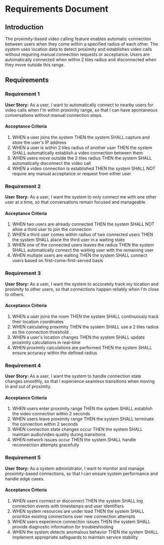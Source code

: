 # Requirements Document

## Introduction

The proximity-based video calling feature enables automatic connection between users when they come within a specified radius of each other. The system uses location data to detect proximity and establishes video calls without requiring manual connection requests or acceptance. Users are automatically connected when within 2 tiles radius and disconnected when they move outside this range.

## Requirements

### Requirement 1

**User Story:** As a user, I want to automatically connect to nearby users for video calls when I'm within proximity range, so that I can have spontaneous conversations without manual connection steps.

#### Acceptance Criteria

1. WHEN a user joins the system THEN the system SHALL capture and store the user's IP address
2. WHEN a user is within 2 tiles radius of another user THEN the system SHALL automatically establish a video connection between them
3. WHEN users move outside the 2 tiles radius THEN the system SHALL automatically disconnect the video call
4. WHEN a video connection is established THEN the system SHALL NOT require any manual acceptance or request from either user

### Requirement 2

**User Story:** As a user, I want the system to only connect me with one other user at a time, so that conversations remain focused and manageable.

#### Acceptance Criteria

1. WHEN two users are already connected THEN the system SHALL NOT allow a third user to join the connection
2. WHEN a third user comes within radius of two connected users THEN the system SHALL place the third user in a waiting state
3. WHEN one of the connected users leaves the radius THEN the system SHALL automatically connect the waiting user with the remaining user
4. WHEN multiple users are waiting THEN the system SHALL connect users based on first-come-first-served basis

### Requirement 3

**User Story:** As a user, I want the system to accurately track my location and proximity to other users, so that connections happen reliably when I'm close to others.

#### Acceptance Criteria

1. WHEN a user joins the room THEN the system SHALL continuously track their location coordinates
2. WHEN calculating proximity THEN the system SHALL use a 2 tiles radius as the connection threshold
3. WHEN a user's location changes THEN the system SHALL update proximity calculations in real-time
4. WHEN proximity calculations are performed THEN the system SHALL ensure accuracy within the defined radius

### Requirement 4

**User Story:** As a user, I want the system to handle connection state changes smoothly, so that I experience seamless transitions when moving in and out of proximity.

#### Acceptance Criteria

1. WHEN users enter proximity range THEN the system SHALL establish the video connection within 2 seconds
2. WHEN users leave proximity range THEN the system SHALL terminate the connection within 2 seconds
3. WHEN connection state changes occur THEN the system SHALL maintain audio/video quality during transitions
4. WHEN network issues occur THEN the system SHALL handle reconnection attempts gracefully

### Requirement 5

**User Story:** As a system administrator, I want to monitor and manage proximity-based connections, so that I can ensure system performance and handle edge cases.

#### Acceptance Criteria

1. WHEN users connect or disconnect THEN the system SHALL log connection events with timestamps and user identifiers
2. WHEN system resources are under load THEN the system SHALL prioritize existing connections over new connection attempts
3. WHEN users experience connection issues THEN the system SHALL provide diagnostic information for troubleshooting
4. WHEN the system detects anomalous behavior THEN the system SHALL implement appropriate safeguards to maintain service stability